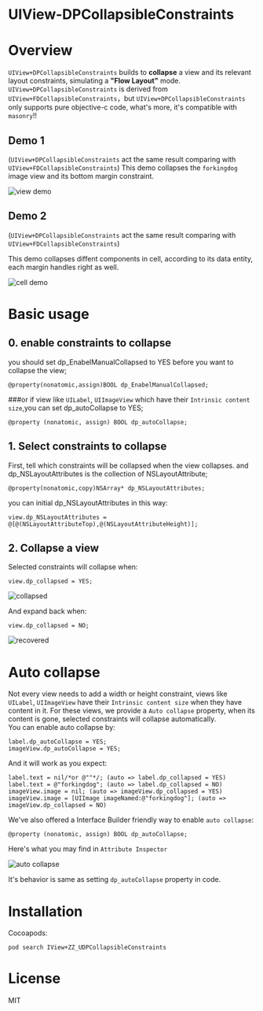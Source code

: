 # UIView-DPCollapsibleConstraints

# Overview
`UIView+DPCollapsibleConstraints` builds to **collapse** a view and its relevant layout constraints, simulating a **"Flow Layout"** mode.
`UIView+DPCollapsibleConstraints` is derived from `UIView+FDCollapsibleConstraints`，but `UIView+DPCollapsibleConstraints` only supports pure objective-c code, what's more, it's compatible with `masonry`!!

## Demo 1
(`UIView+DPCollapsibleConstraints` act the same result comparing with `UIView+FDCollapsibleConstraints`)
This demo collapses the `forkingdog` image view and its bottom margin constraint.  

![view demo](https://github.com/forkingdog/UIView-FDCollapsibleConstraints/blob/master/Sceenshots/screenshot0.gif)  

## Demo 2
(`UIView+DPCollapsibleConstraints` act the same result comparing with `UIView+FDCollapsibleConstraints`)

This demo collapses diffent components in cell, according to its data entity, each margin handles right as well.  

![cell demo](https://github.com/forkingdog/UIView-FDCollapsibleConstraints/blob/master/Sceenshots/screenshot1.gif)

# Basic usage 
## 0. enable constraints to collapse

you should set dp_EnabelManualCollapsed to YES before you want to collapse the view;
```
@property(nonatomic,assign)BOOL dp_EnabelManualCollapsed;
```
###or
if view like `UILabel`, `UIImageView` which have their `Intrinsic content size`,you can set dp_autoCollapse to YES;
```
@property (nonatomic, assign) BOOL dp_autoCollapse;
```

## 1. Select constraints to collapse
First, tell which constraints will be collapsed when the view collapses.
and dp_NSLayoutAttributes is the collection of NSLayoutAttribute;

```
@property(nonatomic,copy)NSArray* dp_NSLayoutAttributes;
```  
you can initial  dp_NSLayoutAttributes in this way:
```
view.dp_NSLayoutAttributes = @[@(NSLayoutAttributeTop),@(NSLayoutAttributeHeight)];
```

## 2. Collapse a view

Selected constraints will collapse when:  

```
view.dp_collapsed = YES;
```
![collapsed](https://github.com/forkingdog/UIView-FDCollapsibleConstraints/blob/master/Sceenshots/screenshot5.png)

And expand back when:

```
view.dp_collapsed = NO;
```

![recovered](https://github.com/forkingdog/UIView-FDCollapsibleConstraints/blob/master/Sceenshots/screenshot6.png)

# Auto collapse

Not every view needs to add a width or height constraint, views like `UILabel`, `UIImageView` have their `Intrinsic content size` when they have content in it. For these views, we provide a `Auto collapse` property, when its content is gone, selected constraints will collapse automatically.  
You can enable auto collapse by:  

```
label.dp_autoCollapse = YES;
imageView.dp_autoCollapse = YES;
```

And it will work as you expect: 

```
label.text = nil/*or @""*/; (auto => label.dp_collapsed = YES)
label.text = @"forkingdog"; (auto => label.dp_collapsed = NO)
imageView.image = nil; (auto => imageView.dp_collapsed = YES)
imageView.image = [UIImage imageNamed:@"forkingdog"]; (auto => imageView.dp_collapsed = NO)
```

We've also offered a Interface Builder friendly way to enable `auto collapse`:  

```
@property (nonatomic, assign) BOOL dp_autoCollapse;
```

Here's what you may find in `Attribute Inspector`

![auto collapse](https://github.com/forkingdog/UIView-FDCollapsibleConstraints/blob/master/Sceenshots/screenshot4.png)

It's behavior is same as setting `dp_autoCollapse` property in code.

# Installation  

Cocoapods: 
```
pod search IView+ZZ_UDPCollapsibleConstraints
```

# License
MIT
